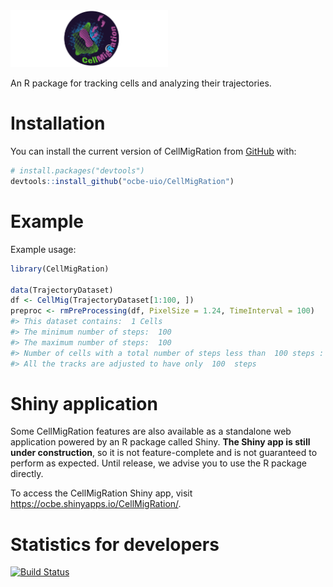 
<!-- README.md is generated from README.Rmd. Please edit that file -->
<img src="cell_migration_logo.png" width="50%" alt="CellMigRation">

An R package for tracking cells and analyzing their trajectories.

Installation
============

You can install the current version of CellMigRation from [GitHub](https://github.com/) with:

``` r
# install.packages("devtools")
devtools::install_github("ocbe-uio/CellMigRation")
```

Example
=======

Example usage:

``` r
library(CellMigRation)

data(TrajectoryDataset)
df <- CellMig(TrajectoryDataset[1:100, ])
preproc <- rmPreProcessing(df, PixelSize = 1.24, TimeInterval = 100)
#> This dataset contains:  1 Cells 
#> The minimum number of steps:  100 
#> The maximum number of steps:  100 
#> Number of cells with a total number of steps less than  100 steps : 0 
#> All the tracks are adjusted to have only  100  steps
```

Shiny application
=================

Some CellMigRation features are also available as a standalone web application powered by an R package called Shiny. **The Shiny app is still under construction**, so it is not feature-complete and is not guaranteed to perform as expected. Until release, we advise you to use the R package directly.

To access the CellMigRation Shiny app, visit <https://ocbe.shinyapps.io/CellMigRation/>.

Statistics for developers
=========================

<!-- badges: start -->
[![Build Status](https://travis-ci.org/ocbe-uio/CellMigRation.svg?branch=master)](https://travis-ci.org/ocbe-uio/CellMigRation) <!-- badges: end -->
